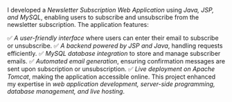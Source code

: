 I developed a *Newsletter Subscription Web Application* using *Java, JSP, and MySQL*, enabling users to subscribe and unsubscribe from the newsletter subscription. The application features: 

✅ *A user-friendly interface* where users can enter their email to subscribe or unsubscribe. 
✅ *A backend powered by JSP and Java*, handling requests efficiently. 
✅ *MySQL database integration* to store and manage subscriber emails. 
✅ *Automated email generation*, ensuring confirmation messages are sent upon subscription or unsubscription. 
✅ *Live deployment on Apache Tomcat*, making the application accessible online. 
This project enhanced my expertise in *web application development, server-side programming, database management, and live hosting*. 
